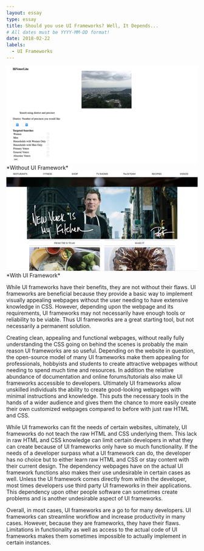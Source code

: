 ```yaml
---
layout: essay
type: essay
title: Should you use UI Frameworks? Well, It Depends... 
# All dates must be YYYY-MM-DD format!
date: 2018-02-22
labels:
  - UI Frameworks
---
```

<div class="ui two column grid">
  <div class="column">
    <img src="../images/without-semantic.png" class="ui very large left floated image">*Without UI Framework*
  </div>
  
  <div class="column">
    <img src="../images/semanti-ui.png" class="ui very large right floated image">*With UI Framework*
  </div>
</div>




  While UI frameworks have their benefits, they are not without their flaws. UI frameworks are beneficial because they provide a basic way to implement visually appealing webpages without the user needing to have extensive knowledge in CSS. However, depending upon the webpage and its requirements, UI frameworks may not necessarily have enough tools or reliability to be viable. Thus UI frameworks are a great starting tool, but not necessarily a permanent solution. 

  Creating clean, appealing and functional webpages, without really fully understanding the CSS going on behind the scenes is probably the main reason UI frameworks are so useful. Depending on the website in question, the open-source model of many UI frameworks make them appealing for professionals, hobbyists and students to create attractive webpages without needing to spend much time and resources. In addition the relative abundance of documentation and online forums/tutorials also make UI frameworks accessible to developers. Ultimately UI frameworks allow unskilled individuals the ability to create good-looking webpages with minimal instructions and knowledge. This puts the necessary tools in the hands of a wider audience and gives them the chance to more easily create their own customized webpages compared to before with just raw HTML and CSS.

  While UI frameworks can fit the needs of certain websites, ultimately, UI frameworks do not teach the raw HTML and CSS underlying them. This lack in raw HTML and CSS knowledge can limit certain developers in what they can create because of UI frameworks only have so much functionality. If the needs of a developer surpass what a UI framework can do, the developer has no choice but to either learn raw HTML and CSS or stay content with their current design. The dependency webpages have on the actual UI framework functions also makes their use undesirable in certain cases as well. Unless the UI framework comes directly from within the developer, most times developers use third party UI frameworks in their applications. This dependency upon other people software can sometimes create problems and is another undesirable aspect of UI frameworks. 

  Overall, in most cases, UI frameworks are a go to for many developers. UI frameworks can streamline workflow and increase productivity in many cases. However, because they are frameworks, they have their flaws. Limitations in functionality as well as access to the actual code of UI frameworks makes them sometimes impossible to actually implement in certain instances.  
